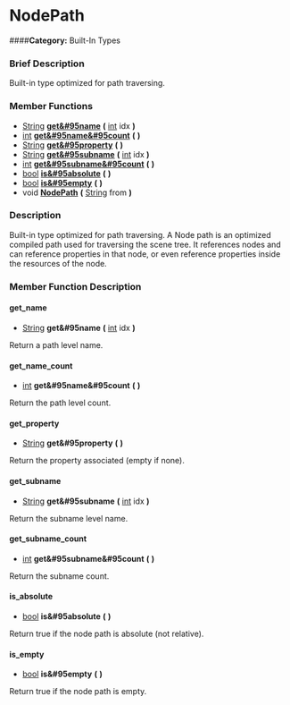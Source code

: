 #  NodePath  
####**Category:** Built-In Types

###  Brief Description  
Built-in type optimized for path traversing.

###  Member Functions 
  * [String](class_string)  **[get&#95name](#get_name)**  **(** [int](class_int) idx  **)**
  * [int](class_int)  **[get&#95name&#95count](#get_name_count)**  **(** **)**
  * [String](class_string)  **[get&#95property](#get_property)**  **(** **)**
  * [String](class_string)  **[get&#95subname](#get_subname)**  **(** [int](class_int) idx  **)**
  * [int](class_int)  **[get&#95subname&#95count](#get_subname_count)**  **(** **)**
  * [bool](class_bool)  **[is&#95absolute](#is_absolute)**  **(** **)**
  * [bool](class_bool)  **[is&#95empty](#is_empty)**  **(** **)**
  * void  **[NodePath](#NodePath)**  **(** [String](class_string) from  **)**

###  Description  
Built-in type optimized for path traversing. A Node path is an optimized compiled path used for traversing the scene tree. 
        It references nodes and can reference properties in that node, or even reference properties inside the resources of the node.

###  Member Function Description  

#### <a name="get_name">get_name</a>
  * [String](class_string)  **get&#95name**  **(** [int](class_int) idx  **)**

Return a path level name.

#### <a name="get_name_count">get_name_count</a>
  * [int](class_int)  **get&#95name&#95count**  **(** **)**

Return the path level count.

#### <a name="get_property">get_property</a>
  * [String](class_string)  **get&#95property**  **(** **)**

Return the property associated (empty if none).

#### <a name="get_subname">get_subname</a>
  * [String](class_string)  **get&#95subname**  **(** [int](class_int) idx  **)**

Return the subname level name.

#### <a name="get_subname_count">get_subname_count</a>
  * [int](class_int)  **get&#95subname&#95count**  **(** **)**

Return the subname count.

#### <a name="is_absolute">is_absolute</a>
  * [bool](class_bool)  **is&#95absolute**  **(** **)**

Return true if the node path is absolute (not relative).

#### <a name="is_empty">is_empty</a>
  * [bool](class_bool)  **is&#95empty**  **(** **)**

Return true if the node path is empty.
